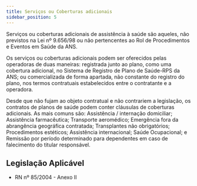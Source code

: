 ```yaml
---
title: Serviços ou Coberturas adicionais
sidebar_position: 5
---
```


Serviços ou coberturas adicionais de assistência à saúde são aqueles, não previstos na Lei nº 9.656/98 ou
não pertencentes ao Rol de Procedimentos e Eventos em Saúde da ANS.

Os serviços ou coberturas adicionais podem ser oferecidos pelas operadoras de duas maneiras: registrada
junto ao plano, como uma cobertura adicional, no Sistema de Registro de Plano de Saúde-RPS da ANS; ou
comercializada de forma apartada, não constante do registro do plano, nos termos contratuais estabelecidos
entre o contratante e a operadora.

Desde que não fujam ao objeto contratual e não contrariem a legislação, os contratos de planos de saúde
podem conter cláusulas de coberturas adicionais. As mais comuns são: Assistência / internação domiciliar;
Assistência farmacêutica; Transporte aeromédico; Emergência fora da abrangência geográfica contratada;
Transplantes não obrigatórios; Procedimentos estéticos; Assistência internacional; Saúde Ocupacional; e
Remissão por período determinado para dependentes em caso de falecimento do titular responsável.

## Legislação Aplicável

- RN nº 85/2004 - Anexo II
